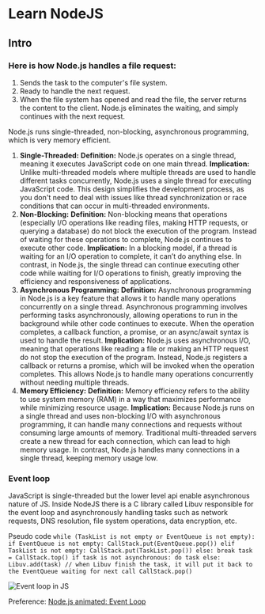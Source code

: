 # Learn NodeJS

## Intro
### Here is how Node.js handles a file request:

1) Sends the task to the computer's file system.
2) Ready to handle the next request.
3) When the file system has opened and read the file, the server returns the content to the client.
Node.js eliminates the waiting, and simply continues with the next request.

Node.js runs single-threaded, non-blocking, asynchronous programming, which is very memory efficient.
1. **Single-Threaded:**
**Definition:** Node.js operates on a single thread, meaning it executes JavaScript code on one main thread.
**Implication:** Unlike multi-threaded models where multiple threads are used to handle different tasks concurrently, Node.js uses a single thread for executing JavaScript code. This design simplifies the development process, as you don't need to deal with issues like thread synchronization or race conditions that can occur in multi-threaded environments.
2. **Non-Blocking:**
**Definition:** Non-blocking means that operations (especially I/O operations like reading files, making HTTP requests, or querying a database) do not block the execution of the program. Instead of waiting for these operations to complete, Node.js continues to execute other code.
**Implication:** In a blocking model, if a thread is waiting for an I/O operation to complete, it can’t do anything else. In contrast, in Node.js, the single thread can continue executing other code while waiting for I/O operations to finish, greatly improving the efficiency and responsiveness of applications.
3. **Asynchronous Programming:**
**Definition:** Asynchronous programming in Node.js is a key feature that allows it to handle many operations concurrently on a single thread. Asynchronous programming involves performing tasks asynchronously, allowing operations to run in the background while other code continues to execute. When the operation completes, a callback function, a promise, or an async/await syntax is used to handle the result.
**Implication:** Node.js uses asynchronous I/O, meaning that operations like reading a file or making an HTTP request do not stop the execution of the program. Instead, Node.js registers a callback or returns a promise, which will be invoked when the operation completes. This allows Node.js to handle many operations concurrently without needing multiple threads.
4. **Memory Efficiency:**
**Definition:** Memory efficiency refers to the ability to use system memory (RAM) in a way that maximizes performance while minimizing resource usage.
**Implication:** Because Node.js runs on a single thread and uses non-blocking I/O with asynchronous programming, it can handle many connections and requests without consuming large amounts of memory. Traditional multi-threaded servers create a new thread for each connection, which can lead to high memory usage. In contrast, Node.js handles many connections in a single thread, keeping memory usage low.

### Event loop
JavaScript is single-threaded but the lower level api enable asynchronous nature of JS.
Inside NodeJS there is a C library called Libuv responsible for the event loop and asynchronously handling tasks such as network requests, DNS resolution, file system operations, data encryption, etc.

Pseudo code
`
while (TaskList is not empty or EventQueue is not empty):
    if EventQueue is not empty:
        CallStack.put(EventQueue.pop())
    elif TaskList is not empty:
        CallStack.put(TaskList.pop())
    else:
        break
    task = CallStack.top()
    if task is not asynchronous:
        do task
    else:
        Libuv.add(task)
        // when Libuv finish the task, it will put it back to the EventQueue waiting for next call
    CallStack.pop()
`

![Event loop in JS](https://res.cloudinary.com/practicaldev/image/fetch/s--Dg8fq92f--/c_limit%2Cf_auto%2Cfl_progressive%2Cq_66%2Cw_880/https://dev-to-uploads.s3.amazonaws.com/uploads/articles/pp9n3grfwgcaqgi30t4e.gif)

Preference: [Node.js animated: Event Loop](https://dev.to/nodedoctors/an-animated-guide-to-nodejs-event-loop-3g62)